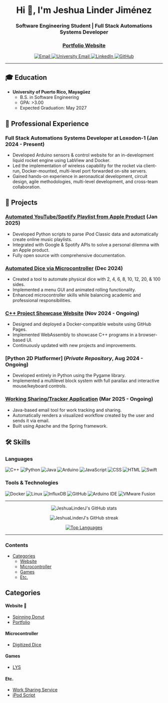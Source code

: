 <h1 align="center">Hi 👋, I'm Jeshua Linder Jiménez</h1>
<h3 align="center">Software Engineering Student | Full Stack Automations Systems Developer</h3>
<h3 align="center">
  <a href="https://portfolio-git-main-jeshuas-projects-51037369.vercel.app" target="_blank">
    Portfolio Website
  </a>
</h3>

<p align="center">
  <a href="mailto:jeshualinderj@gmail.com">
    <img src="https://img.shields.io/badge/Email-jeshualinderj%40gmail.com-blue?style=flat-square&logo=gmail" alt="Email">
  </a>
  <a href="mailto:jeshua.linder@upr.edu">
    <img src="https://img.shields.io/badge/University-jeshua.linder%40upr.edu-orange?style=flat-square&logo=gmail" alt="University Email">
  </a>
  <a href="https://www.linkedin.com/in/jeshualinderjimenez/">
    <img src="https://img.shields.io/badge/LinkedIn-jeshualinderjimenez-0077B5?style=flat-square&logo=linkedin" alt="LinkedIn">
  </a>
  <a href="https://github.com/JeshuaLinderJ">
    <img src="https://img.shields.io/badge/GitHub-JeshuaLinderJ-181717?style=flat-square&logo=github" alt="GitHub">
  </a>
</p>

---

## 🎓 Education
- **University of Puerto Rico, Mayagüez**
  - B.S. in Software Engineering
  - GPA: >3.00
  - Expected Graduation: May 2027

## 💼 Professional Experience
### Full Stack Automations Systems Developer at Loxodon-1 (Jan 2024 - Present)
- Developed Arduino sensors & control website for an in-development liquid rocket engine using LabView and Docker.
- Led the implementation of wireless capability for the rocket via client-run, Docker-mounted, multi-level port forwarded on-site servers.
- Gained hands-on experience in aeronautical development, circuit design, agile methodologies, multi-level development, and cross-team collaboration.

## 🚀 Projects

### [Automated YouTube/Spotify Playlist from Apple Product](https://github.com/JeshuaLinderJ/apple-playlist-converter) (Jan 2025)
- Developed Python scripts to parse iPod Classic data and automatically create online music playlists.
- Integrated with Google & Spotify APIs to solve a personal dilemma with an Apple product.
- Fully open source with comprehensive documentation.

### [Automated Dice via Microcontroller](https://github.com/JeshuaLinderJ/automated-dice) (Dec 2024)
- Created a tool to automate physical dice with 2, 4, 6, 8, 10, 12, 20, & 100 sides.
- Implemented a menu GUI and animated rolling functionality.
- Enhanced microcontroller skills while balancing academic and professional responsibilities.

### [C++ Project Showcase Website](https://JeshuaLinderJ.github.io) (Nov 2024 - Ongoing)
- Designed and deployed a Docker-compatible website using GitHub Pages.
- Implemented WebAssembly to showcase C++ programs in a browser-based UI.
- Continuously updated with new projects and improvements.

### [Python 2D Platformer] (*Private Repository*, Aug 2024 - Ongoing)
- Developed entirely in Python using the Pygame library.
- Implemented a multilevel block system with full parallax and interactive mouse/keyboard controls.

### [Working Sharing/Tracker Application](https://github.com/JeshuaLinderJ/work_visualizer) (Mar 2025 - Ongoing)
- Java-based email tool for work tracking and sharing.
- Automatically renders a visualized workflow created by the user and sends it via email.
- Built using Apache and the Spring framework.

## 🛠️ Skills
### Languages
![C++](https://img.shields.io/badge/-C++-00599C?style=flat-square&logo=c%2B%2B)
![Python](https://img.shields.io/badge/-Python-3776AB?style=flat-square&logo=python&logoColor=white)
![Java](https://img.shields.io/badge/-Java-ED8B00?style=flat-square&logo=java&logoColor=white)
![Arduino](https://img.shields.io/badge/-Arduino-00979D?style=flat-square&logo=arduino&logoColor=white)
![JavaScript](https://img.shields.io/badge/-JavaScript-F7DF1E?style=flat-square&logo=javascript&logoColor=black)
![CSS](https://img.shields.io/badge/-CSS-1572B6?style=flat-square&logo=css3)
![HTML](https://img.shields.io/badge/-HTML-E34F26?style=flat-square&logo=html5&logoColor=white)
![Swift](https://img.shields.io/badge/-Swift-FA7343?style=flat-square&logo=swift&logoColor=white)

### Tools & Technologies
![Docker](https://img.shields.io/badge/-Docker-2496ED?style=flat-square&logo=docker&logoColor=white)
![Linux](https://img.shields.io/badge/-Linux-FCC624?style=flat-square&logo=linux&logoColor=black)
![InfluxDB](https://img.shields.io/badge/-InfluxDB-22ADF6?style=flat-square&logo=influxdb&logoColor=white)
![GitHub](https://img.shields.io/badge/-GitHub-181717?style=flat-square&logo=github)
![Arduino IDE](https://img.shields.io/badge/-Arduino_IDE-00979D?style=flat-square&logo=arduino&logoColor=white)
![VMware Fusion](https://img.shields.io/badge/-VMware_Fusion-607078?style=flat-square&logo=vmware&logoColor=white)

---

<p align="center">
  <img src="https://github-readme-stats.vercel.app/api?username=JeshuaLinderJ&show_icons=true&theme=radical" alt="JeshuaLinderJ's GitHub stats" />
</p>

<p align="center">
  <img src="https://github-readme-streak-stats.herokuapp.com/?user=JeshuaLinderJ&theme=dark" alt="JeshuaLinderJ's GitHub streak" />
</p>

<p align="center">
  <a href="https://github.com/JeshuaLinderJ/github-readme-stats">
    <img src="https://github-readme-stats.vercel.app/api/top-langs/?username=JeshuaLinderJ&layout=compact&theme=vision-friendly-dark" alt="Top Languages" />
  </a>
</p>

---

### Contents
- [Categories](#categories)
  - [Website](#website)
  - [Microcontroller](#microcontroller)
  - [Games](#games)
  - [Etc.](#etc)

## Categories

#### Website 🤖
- [Spinning Donut](https://github.com/JeshuaLinderJ/JeshuaLinderJ.github.io)
- [Portfolio](https://portfolio-git-main-jeshuas-projects-51037369.vercel.app)

#### Microcontroller
- [Digitized Dice](https://github.com/JeshuaLinderJ/digitized_die)

#### Games
- [LYS]()

#### Etc.
- [Work Sharing Service](https://github.com/JeshuaLinderJ/work_visualizer)
- [iPod Script](https://github.com/JeshuaLinderJ/ipod_script)
